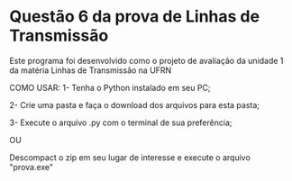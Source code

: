 # Questão 6 da prova de Linhas de Transmissão 
Este programa foi desenvolvido como o projeto de avaliação da unidade 1 da matéria Linhas de Transmissão na UFRN

COMO USAR:
1- Tenha o Python instalado em seu PC;

2- Crie uma pasta e faça o download dos arquivos para esta pasta;

3- Execute o arquivo .py com o terminal de sua preferência;

OU

Descompact o zip em seu lugar de interesse e execute o arquivo "prova.exe"
